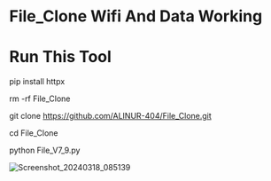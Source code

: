 # File_Clone Wifi And Data Working

# Run This Tool

pip install httpx

rm -rf File_Clone

git clone https://github.com/ALINUR-404/File_Clone.git

cd File_Clone

python File_V7_9.py

![Screenshot_20240318_085139](https://github.com/ALINUR-404/File_Clone/assets/110050329/a05c6361-e274-4327-8a6f-0654a2b16ad6)
